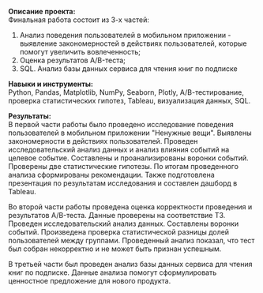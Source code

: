 **Описание проекта:**  
Финальная работа состоит из 3-х частей:
1. Анализ поведения пользователей в мобильном приложении - выявление закономерностей в действиях пользователей, которые помогут увеличить вовлеченность;
2. Оценка результатов A/B-теста;
3. SQL. Анализ базы данных сервиса для чтения книг по подписке

**Навыки и инструменты:**  
Python, Pandas, Matplotlib, NumPy, Seaborn, Plotly, А/В-тестирование, проверка статистических гипотез, Tableau, визуализация данных, SQL.

**Результаты:**  
В первой части работы было проведено исследование поведения пользователей в мобильном приложении "Ненужные вещи". Выявлены закономерности в действиях пользователей. Проведен исследовательский анализ данных и анализ влияния событий на целевое событие. Составлены и проанализированы воронки событий. Проверены две статистические гипотезы. По итогам проведенного анализа сформированы рекомендации. Также подготовлена презентация по результатам исследования и составлен дашборд в Tableau.  

Во второй части работы проведена оценка корректности проведения и результатов A/B-теста. Данные проверены на соответствие ТЗ. Проведен исследовательский анализ данных. Составлены воронки событий. Произведена проверка статистической разницы долей пользователей между группами. Проведенный анализ показал, что тест был собран некорректно и не может быть признан успешным.  

В третьей части был проведен анализ базы данных сервиса для чтения книг по подписке. Данные анализа помогут сформулировать ценностное предложение для нового продукта.
